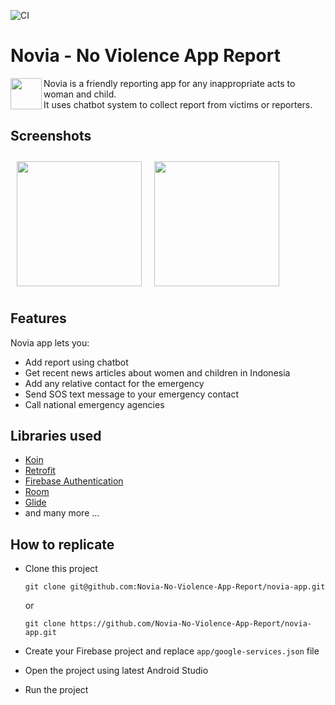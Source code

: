 ![CI](https://github.com/Novia-No-Violence-App-Report/app-novia/actions/workflows/file.yml/badge.svg)

# Novia - No Violence App Report

<img src="http://34.101.116.82/image/favicon.png" align="left"
width="50">

Novia is a friendly reporting app for any inappropriate acts to woman and child.
<br/>
It uses chatbot system to collect report from victims or reporters.

## Screenshots

[<img src="https://storage.googleapis.com/novia-files/screenshots/novia_home.png" align="left"
width="200"
    hspace="10" vspace="10">](/readme/Wallabag%20Article%20View.png)
[<img src="https://storage.googleapis.com/novia-files/screenshots/novia_chat.png" align="center"
width="200"
    hspace="10" vspace="10">](/readme/Wallabag%20Reading%20List.png)

## Features

Novia app lets you:
- Add report using chatbot
- Get recent news articles about women and children in Indonesia
- Add any relative contact for the emergency
- Send SOS text message to your emergency contact
- Call national emergency agencies

## Libraries used

- [Koin](https://insert-koin.io)
- [Retrofit](https://square.github.io/retrofit/)
- [Firebase Authentication](https://firebase.google.com/docs/auth)
- [Room](https://developer.android.com/jetpack/androidx/releases/room?hl=id)
- [Glide](https://github.com/bumptech/glide)
- and many more ...

## How to replicate

- Clone this project
  
  ```git clone git@github.com:Novia-No-Violence-App-Report/novia-app.git```
  
  or
  
  ```git clone https://github.com/Novia-No-Violence-App-Report/novia-app.git```
- Create your Firebase project and replace `app/google-services.json` file
- Open the project using latest Android Studio
- Run the project
